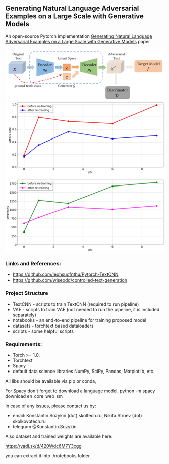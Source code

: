 ## Generating Natural Language Adversarial Examples on a Large Scale with Generative Models


An open-source Pytorch implementation [Generating Natural Language Adversarial Examples on a Large Scale with Generative Models](https://arxiv.org/abs/2003.10388)  paper

![Slightly modified scheme of the proposed model from the original paper](./imgs/system.png)
![Attack success rate and perplexity](./imgs/plot.png)

### Links and References:
-  https://github.com/leohsuofnthu/Pytorch-TextCNN
-  https://github.com/wiseodd/controlled-text-generation


### Project Structure
- TextCNN - scripts to train TextCNN (required to run pipeline)
- VAE - scripts to train VAE (not needed to run the pipeline, it is included separately)
- notebooks - an end-to-end pipeline for training proposed model
- datasets - torchtext based dataloaders
- scripts - some helpful scripts 

### Requirements:
- Torch >= 1.0.
- Torchtext
- Spacy
- default data science libraries NumPy, SciPy, Pandas, Matplotlib, etc. 

All libs should be available via pip or conda,

For Spacy don't forget to download a language model, python -m spacy download en_core_web_sm

In case of any issues, please contact us by: 
- email:  Konstantin.Sozykin (dot) skoltech.ru, Nikita.Stroev (dot) skolkovotech.ru
- telegram @Konstantin.Sozykin 


Also dataset and trained weights are available here:

https://yadi.sk/d/420Wdc6M7Y3cgg

you can extract it into ./notebooks folder
